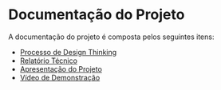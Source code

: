 # Documentação do Projeto

A documentação do projeto é composta pelos seguintes itens: 
 - [Processo de Design Thinking](concepcao/Processo%20Design%20Thinking%201.pdf)
 - [Relatório Técnico](relatorio/Documentação%20TIAW%20.md)
 - [Apresentação do Projeto](apresentacao/Apresentacao%20-%20QuitVapingNow.pptx)
 - [Vídeo de Demonstração](https://youtube.com)

